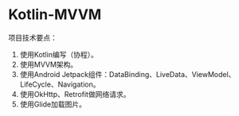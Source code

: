 # Kotlin-MVVM
项目技术要点：
1. 使用Kotlin编写（协程）。
2. 使用MVVM架构。
3. 使用Android Jetpack组件：DataBinding、LiveData、ViewModel、LifeCycle、Navigation。
4. 使用OkHttp、Retrofit做网络请求。
5. 使用Glide加载图片。
